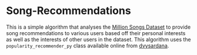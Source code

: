 # Song-Recommendations
This is a simple algorithm that analyses the [Million Songs Dataset](http://millionsongdataset.com/) to provide song recommendations to various users based off their personal interests as well as the interests of other users in the dataset.
This algorithm uses the `popularity_recommender_py` class available online from [dvysardana](https://github.com/dvysardana/RecommenderSystems_PyData_2016/blob/master/Recommenders.py).